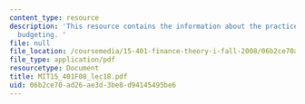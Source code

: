 ```yaml
---
content_type: resource
description: 'This resource contains the information about the practice of capital
  budgeting. '
file: null
file_location: /coursemedia/15-401-finance-theory-i-fall-2008/06b2ce70ad26ae3d3be8d94145495be6_MIT15_401F08_lec18.pdf
file_type: application/pdf
resourcetype: Document
title: MIT15_401F08_lec18.pdf
uid: 06b2ce70-ad26-ae3d-3be8-d94145495be6
---
```

